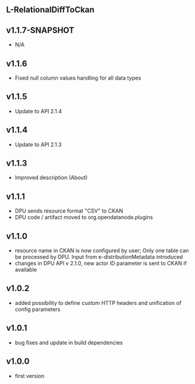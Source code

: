 L-RelationalDiffToCkan
----------

v1.1.7-SNAPSHOT
---
* N/A

v1.1.6
---
* Fixed null column values handling for all data types

v1.1.5
---
* Update to API 2.1.4

v1.1.4
---
* Update to API 2.1.3

v1.1.3
---
* Improved description (About)

v1.1.1
---
* DPU sends resource format "CSV" to CKAN
* DPU code / artifact moved to org.opendatanode.plugins

v1.1.0
---
* resource name in CKAN is now configured by user; Only one table can be processed by DPU. Input from e-distributionMetadata introduced
* changes in DPU API v 2.1.0, new actor ID parameter is sent to CKAN if available

v1.0.2
---
* added possibility to define custom HTTP headers and unification of config parameters

v1.0.1
---
* bug fixes and update in build dependencies

v1.0.0
---
* first version
